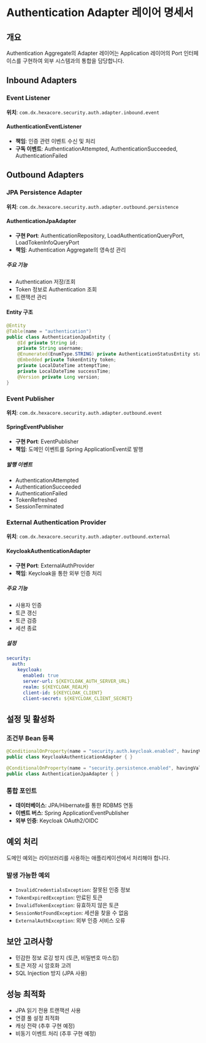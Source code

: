 # Authentication Adapter 레이어 명세서

## 개요
Authentication Aggregate의 Adapter 레이어는 Application 레이어의 Port 인터페이스를 구현하여 외부 시스템과의 통합을 담당합니다.

## Inbound Adapters

### Event Listener
**위치**: `com.dx.hexacore.security.auth.adapter.inbound.event`

#### AuthenticationEventListener
- **책임**: 인증 관련 이벤트 수신 및 처리
- **구독 이벤트**: AuthenticationAttempted, AuthenticationSucceeded, AuthenticationFailed

## Outbound Adapters

### JPA Persistence Adapter
**위치**: `com.dx.hexacore.security.auth.adapter.outbound.persistence`

#### AuthenticationJpaAdapter
- **구현 Port**: AuthenticationRepository, LoadAuthenticationQueryPort, LoadTokenInfoQueryPort
- **책임**: Authentication Aggregate의 영속성 관리

##### 주요 기능
- Authentication 저장/조회
- Token 정보로 Authentication 조회
- 트랜잭션 관리

#### Entity 구조
```java
@Entity
@Table(name = "authentication")
public class AuthenticationJpaEntity {
    @Id private String id;
    private String username;
    @Enumerated(EnumType.STRING) private AuthenticationStatusEntity status;
    @Embedded private TokenEntity token;
    private LocalDateTime attemptTime;
    private LocalDateTime successTime;
    @Version private Long version;
}
```

### Event Publisher
**위치**: `com.dx.hexacore.security.auth.adapter.outbound.event`

#### SpringEventPublisher
- **구현 Port**: EventPublisher
- **책임**: 도메인 이벤트를 Spring ApplicationEvent로 발행

##### 발행 이벤트
- AuthenticationAttempted
- AuthenticationSucceeded
- AuthenticationFailed
- TokenRefreshed
- SessionTerminated

### External Authentication Provider
**위치**: `com.dx.hexacore.security.auth.adapter.outbound.external`

#### KeycloakAuthenticationAdapter
- **구현 Port**: ExternalAuthProvider
- **책임**: Keycloak을 통한 외부 인증 처리

##### 주요 기능
- 사용자 인증
- 토큰 갱신
- 토큰 검증
- 세션 종료

##### 설정
```yaml
security:
  auth:
    keycloak:
      enabled: true
      server-url: ${KEYCLOAK_AUTH_SERVER_URL}
      realm: ${KEYCLOAK_REALM}
      client-id: ${KEYCLOAK_CLIENT}
      client-secret: ${KEYCLOAK_CLIENT_SECRET}
```

## 설정 및 활성화

### 조건부 Bean 등록
```java
@ConditionalOnProperty(name = "security.auth.keycloak.enabled", havingValue = "true")
public class KeycloakAuthenticationAdapter { }

@ConditionalOnProperty(name = "security.persistence.enabled", havingValue = "true", matchIfMissing = true)
public class AuthenticationJpaAdapter { }
```

### 통합 포인트
- **데이터베이스**: JPA/Hibernate를 통한 RDBMS 연동
- **이벤트 버스**: Spring ApplicationEventPublisher
- **외부 인증**: Keycloak OAuth2/OIDC

## 예외 처리

도메인 예외는 라이브러리를 사용하는 애플리케이션에서 처리해야 합니다.

### 발생 가능한 예외
- `InvalidCredentialsException`: 잘못된 인증 정보
- `TokenExpiredException`: 만료된 토큰
- `InvalidTokenException`: 유효하지 않은 토큰
- `SessionNotFoundException`: 세션을 찾을 수 없음
- `ExternalAuthException`: 외부 인증 서비스 오류

## 보안 고려사항
- 민감한 정보 로깅 방지 (토큰, 비밀번호 마스킹)
- 토큰 저장 시 암호화 고려
- SQL Injection 방지 (JPA 사용)

## 성능 최적화
- JPA 읽기 전용 트랜잭션 사용
- 연결 풀 설정 최적화
- 캐싱 전략 (추후 구현 예정)
- 비동기 이벤트 처리 (추후 구현 예정)